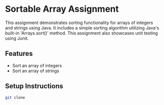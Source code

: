 # Sortable Array Assignment 
This assignment demonstrates sorting functionality for arrays of integers and strings using Java. It includes a simple sorting algorithm utilizing Java's built-in 'Arrays.sort()' method. This assignment also showcases unit testing using Junit. 

## Features 
- Sort an array of integers
- Sort an array of strings

## Setup Instructions 
 ```bash
git clone 
